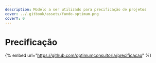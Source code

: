 ```yaml
---
description: Modelo a ser utilizado para precificação de projetos
cover: ../.gitbook/assets/fundo-optimum.png
coverY: 0
---
```


# Precificação

{% embed url="https://github.com/optimumconsultoria/precificacao" %}
